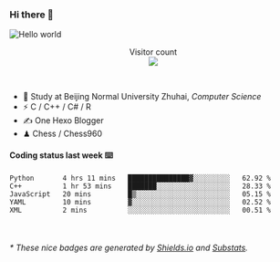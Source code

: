 ### Hi there 👋


<img src="https://raw.githubusercontent.com/sagar-viradiya/sagar-viradiya/master/resources/banner.png" alt="Hello world">
<p align="center"> 
  Visitor count<br/>
  <img src="https://profile-counter.glitch.me/youszoe/count.svg" />
</p>

<br/>


- 🍻  Study at Beijing Normal University Zhuhai, _Computer Science_
- ⚡  C / C++ / C# / R
- ✍️  One Hexo Blogger
- ♟  Chess / Chess960 


#### Coding status last week ⌨️

<!--START_SECTION:waka-->
```text
Python       4 hrs 11 mins   ███████████████▓░░░░░░░░░   62.92 % 
C++          1 hr 53 mins    ███████░░░░░░░░░░░░░░░░░░   28.33 % 
JavaScript   20 mins         █▒░░░░░░░░░░░░░░░░░░░░░░░   05.15 % 
YAML         10 mins         ▓░░░░░░░░░░░░░░░░░░░░░░░░   02.52 % 
XML          2 mins          ░░░░░░░░░░░░░░░░░░░░░░░░░   00.51 % 
```
<!--END_SECTION:waka-->

<br/>
<center><img src="http://ghchart.rshah.org/409ba5/yousazoe" alt="" /></center>


<h6>* These nice badges are generated by <a href="https://shields.io/">Shields.io</a> and <a href="https://github.com/spencerwooo/Substats">Substats</a>.</h6>
